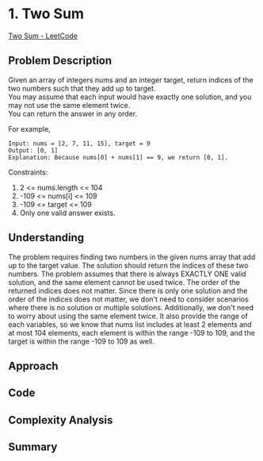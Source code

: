# 1. Two Sum
[Two Sum - LeetCode](https://leetcode.com/problems/two-sum/description/)

## Problem Description
Given an array of integers nums and an integer target, return indices of the two numbers such that they add up to target. <br>
You may assume that each input would have exactly one solution, and you may not use the same element twice. <br>
You can return the answer in any order.

For example, 
```
Input: nums = [2, 7, 11, 15], target = 9
Output: [0, 1]
Explanation: Because nums[0] + nums[1] == 9, we return [0, 1].
```

Constraints:
1. 2 <= nums.length <= 104
2. -109 <= nums[i] <= 109
3. -109 <= target <= 109
4. Only one valid answer exists.
 
## Understanding
The problem requires finding two numbers in the given nums array that add up to the target value. The solution should return the indices of these two numbers. The problem assumes that there is always EXACTLY ONE valid solution, and the same element cannot be used twice. The order of the returned indices does not matter.
Since there is only one solution and the order of the indices does not matter, we don't need to consider scenarios where there is no solution or multiple solutions. Additionally, we don't need to worry about using the same element twice. It also provide the range of each variables, so we know that nums list includes at least 2 elements and at most 104 elements, each element is within the range -109 to 109, and the target is within the range -109 to 109 as well.

## Approach

## Code

## Complexity Analysis

## Summary

